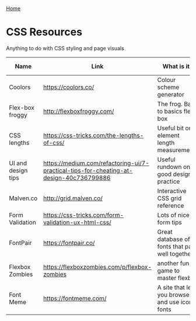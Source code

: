 [Home](./README.md)

# CSS Resources

Anything to do with CSS styling and page visuals

| Name          | Link          | What is it?  | Tip from
| ------------- | ------------- | ------------ | ------------ |
| Coolors  | https://coolors.co/ | Colour scheme generator | Reda
| Flex-box froggy | http://flexboxfroggy.com/ | The frog. Back to basics flex-box | FAC
| CSS lengths | https://css-tricks.com/the-lengths-of-css/ | Useful bit on element length measurements | Georgia FAC17
| UI and design tips | https://medium.com/refactoring-ui/7-practical-tips-for-cheating-at-design-40c736799886 | Useful rundown on good design practice | Bobby
| Malven.co | http://grid.malven.co/ | Interactive CSS grid reference | Bobby
| Form Validation | https://css-tricks.com/form-validation-ux-html-css/ | Lots of nice form tips | Alex
| FontPair | https://fontpair.co/ | Great database of fonts that pair well together | Reda
| Flexbox Zombies  | https://flexboxzombies.com/p/flexbox-zombies  | another fun game to master flexbox   | Pat 
| Font Meme | https://fontmeme.com/ | A site that lets you browse and use iconic fonts | Alex  
